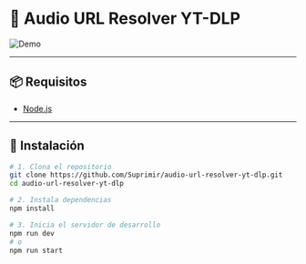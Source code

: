 # 🔧 Audio URL Resolver YT-DLP

![Demo](https://i.imgur.com/s0iSnlh.gif)

---

## 📦 Requisitos

- [Node.js](https://nodejs.org/)

---

## 🚀 Instalación

```bash
# 1. Clona el repositorio
git clone https://github.com/Suprimir/audio-url-resolver-yt-dlp.git
cd audio-url-resolver-yt-dlp

# 2. Instala dependencias
npm install

# 3. Inicia el servidor de desarrollo
npm run dev
# o 
npm run start
```
